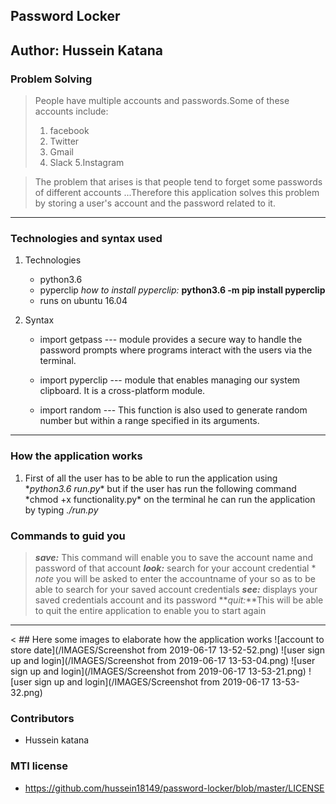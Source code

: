 ## Password Locker

## __Author: Hussein Katana__

### __Problem Solving__
> People have multiple accounts and passwords.Some of these accounts include:
> 1. facebook
> 2. Twitter
> 3. Gmail
> 4. Slack 
> 5.Instagram

> The problem that arises is that people tend to forget some passwords of different accounts
> ...Therefore this application solves this problem by storing a user's account and the password related to it.

***
### __Technologies and syntax used__
1. Technologies
    * python3.6
    * pyperclip *how to install pyperclip:* __python3.6 -m pip install pyperclip__
    * runs on  ubuntu 16.04

2. Syntax
    * import getpass --- module provides a secure way to handle the password prompts where programs interact with the users via the terminal.

    * import pyperclip --- module that enables managing our system clipboard. It is a cross-platform module.

    * import random --- This function is also used to generate random number but within a range specified in its arguments.

***

### __How the application works__
1. First of all the user has to be able to run the application using \*_python3.6 run.py_\* but if the user has run the following command \*chmod +x functionality.py\* on the terminal he can run the application by typing *./run.py*

### __Commands to guid you__

  > **_save:_** This command will enable you to save the account name and password of that account
  > **_look:_** search for your account credential
      * *note* you will be asked to enter the accountname of your so as to be able to search for your saved account credentials
  > **_see:_** displays your saved credentials account and its password
  > **_quit:_**This will be able to quit the entire application to enable you to start again 

***

< ## Here some images to elaborate how the application works
![account to store date](/IMAGES/Screenshot from 2019-06-17 13-52-52.png)
![user sign up and login](/IMAGES/Screenshot from 2019-06-17 13-53-04.png)
![user sign up and login](/IMAGES/Screenshot from 2019-06-17 13-53-21.png)
![user sign up and login](/IMAGES/Screenshot from 2019-06-17 13-53-32.png)



### __Contributors__
 + Hussein katana
 
 ### __MTI license__
 + https://github.com/hussein18149/password-locker/blob/master/LICENSE






















